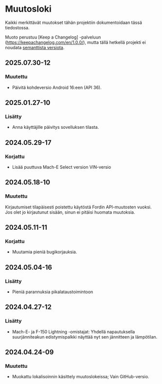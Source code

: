 # Muutosloki

Kaikki merkittävät muutokset tähän projektiin dokumentoidaan tässä tiedostossa.

Muoto perustuu [Keep a Changelog] -palveluun (https://keepachangelog.com/en/1.0.0/),
mutta tällä hetkellä projekti ei noudata [semanttista versiota](https://semver.org/spec/v2.0.0.html).

## 2025.07.30-12
### Muutettu
- Päivitä kohdeversio Android 16:een (API 36).

## 2025.01.27-10
### Lisätty
- Anna käyttäjille päivitys sovelluksen tilasta.

## 2024.05.29-17
### Korjattu
- Lisää puuttuva Mach-E Select version VIN-versio

## 2024.05.18-10
### Muutettu
Kirjautumiset tilapäisesti poistettu käytöstä Fordin API-muutosten vuoksi. Jos olet jo kirjautunut sisään, sinun ei pitäisi huomata muutoksia.

## 2024.05.11-11
### Korjattu
- Muutamia pieniä bugikorjauksia.

## 2024.05.04-16
### Lisätty
- Pieniä parannuksia pikalataustoimintoon

## 2024.04.27-12
### Lisätty
- Mach-E- ja F-150 Lightning -omistajat: Yhdellä napautuksella suurjänniteakun edistymispalkki näyttää nyt sen jännitteen ja lämpötilan.

## 2024.04.24-09
### Muutettu
- Muokattu lokalisoinnin käsittely muutoslokeissa; Vain GitHub-versio.


